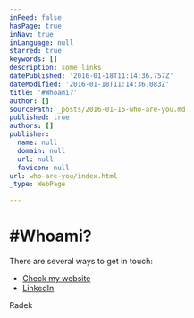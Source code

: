 ```yaml
---
inFeed: false
hasPage: true
inNav: true
inLanguage: null
starred: true
keywords: []
description: some links
datePublished: '2016-01-18T11:14:36.757Z'
dateModified: '2016-01-18T11:14:36.083Z'
title: '#Whoami?'
author: []
sourcePath: _posts/2016-01-15-who-are-you.md
published: true
authors: []
publisher:
  name: null
  domain: null
  url: null
  favicon: null
url: who-are-you/index.html
_type: WebPage

---
```

# \#Whoami?

There are several ways to get in touch:

* [Check my website][0]
* [LinkedIn][1]

Radek

[0]: http://www.zagwozdka.com/
[1]: https://pl.linkedin.com/in/stankiewicz
